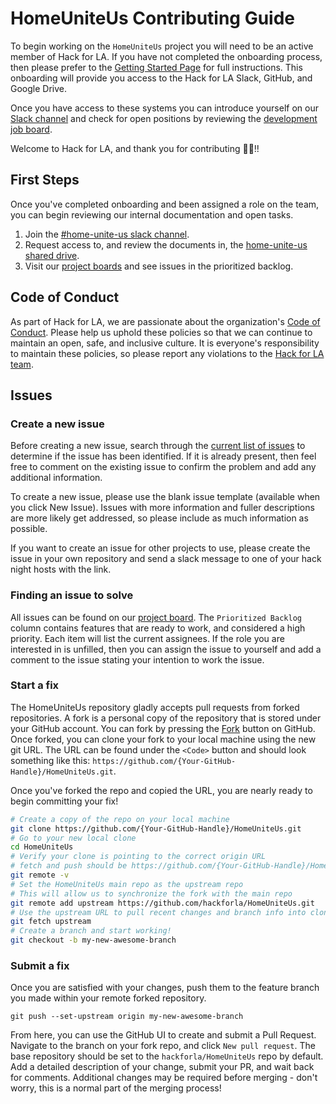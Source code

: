 # HomeUniteUs Contributing Guide

To begin working on the `HomeUniteUs` project you will need to be an active member of Hack for LA. If you have not completed the onboarding process, then please prefer to the [Getting Started Page](https://www.hackforla.org/getting-started) for full instructions. This onboarding will provide you access to the Hack for LA Slack, GitHub, and Google Drive.

Once you have access to these systems you can introduce yourself on our [Slack channel](https://hackforla.slack.com/archives/CRWUG7X0C) and check for open positions by reviewing the [development job board](https://github.com/hackforla/engineering/projects/2).

Welcome to Hack for LA, and thank you for contributing 🥳🥳!!

## First Steps

Once you've completed onboarding and been assigned a role on the team, you can begin reviewing our internal documentation and open tasks.

1. Join the [#home-unite-us slack channel](https://hackforla.slack.com/archives/CRWUG7X0C).
2. Request access to, and review the documents in, the [home-unite-us shared drive](https://drive.google.com/drive/u/0/folders/1ahxiD9rIsBtx0yAPlPcPaGw8zGrfHHm9).
3. Visit our [project boards](https://github.com/hackforla/HomeUniteUs/projects) and see issues in the prioritized backlog.

## Code of Conduct

As part of Hack for LA, we are passionate about the organization's [Code of Conduct](https://github.com/hackforla/codeofconduct). Please help us uphold these policies so that we can continue to maintain an open, safe, and inclusive culture. It is everyone's responsibility to maintain these policies, so please report any violations to the [Hack for LA team](https://github.com/hackforla/codeofconduct#email-template-for-anti-harassment-reporting).

## Issues

### Create a new issue

Before creating a new issue, search through the [current list of issues](https://github.com/hackforla/HomeUniteUs/issues) to determine if the issue has been identified. If it is already present, then feel free to comment on the existing issue to confirm the problem and add any additional information.

To create a new issue, please use the blank issue template (available when you click New Issue). Issues with more information and fuller descriptions are more likely get addressed, so please include as much information as possible.

If you want to create an issue for other projects to use, please create the issue in your own repository and send a slack message to one of your hack night hosts with the link.

### Finding an issue to solve

All issues can be found on our [project board](https://github.com/hackforla/HomeUniteUs/projects/3). The `Prioritized Backlog` column contains features that are ready to work, and considered a high priority. Each item will list the current assignees. If the role you are interested in is unfilled, then you can assign the issue to yourself and add a comment to the issue stating your intention to work the issue.

### Start a fix

The HomeUniteUs repository gladly accepts pull requests from forked repositories. A fork is a personal copy of the repository that is stored under your GitHub account. You can fork by pressing the [Fork](https://github.com/hackforla/HomeUniteUs/fork) button on GitHub. Once forked, you can clone your fork to your local machine using the new git URL. The URL can be found under the `<Code>` button and should look something like this: `https://github.com/{Your-GitHub-Handle}/HomeUniteUs.git`.

Once you've forked the repo and copied the URL, you are nearly ready to begin committing your fix!

```bash
# Create a copy of the repo on your local machine
git clone https://github.com/{Your-GitHub-Handle}/HomeUniteUs.git
# Go to your new local clone
cd HomeUniteUs
# Verify your clone is pointing to the correct origin URL
# fetch and push should be https://github.com/{Your-GitHub-Handle}/HomeUniteUs.git
git remote -v
# Set the HomeUniteUs main repo as the upstream repo
# This will allow us to synchronize the fork with the main repo
git remote add upstream https://github.com/hackforla/HomeUniteUs.git
# Use the upstream URL to pull recent changes and branch info into clone
git fetch upstream
# Create a branch and start working!
git checkout -b my-new-awesome-branch
```

### Submit a fix

Once you are satisfied with your changes, push them to the feature branch you made within your remote forked repository.

`git push --set-upstream origin my-new-awesome-branch`

From here, you can use the GitHub UI to create and submit a Pull Request. Navigate to the branch on your fork repo, and click `New pull request`. The base repository should be set to the `hackforla/HomeUniteUs` repo by default. Add a detailed description of your change, submit your PR, and wait back for comments. Additional changes may be required before merging - don't worry, this is a normal part of the merging process!
